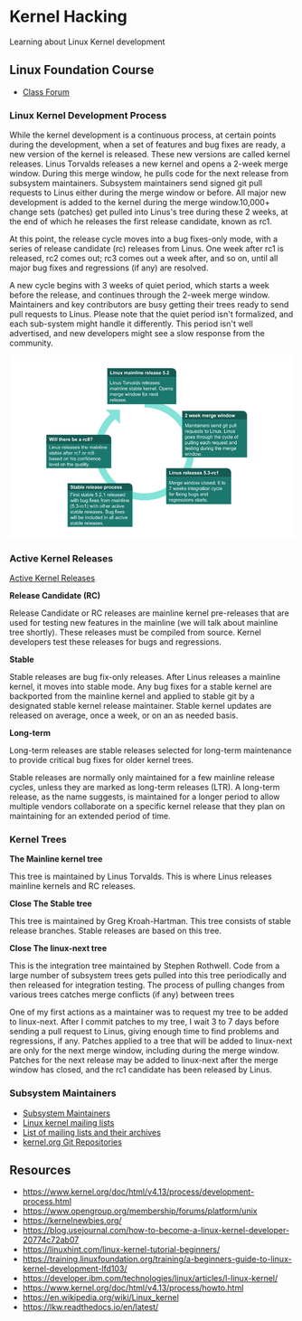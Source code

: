 # Kernel Hacking

Learning about Linux Kernel development

## Linux Foundation Course

- [Class Forum](https://forum.linuxfoundation.org/categories/lfd103-class-forum)

### Linux Kernel Development Process

While the kernel development is a continuous process, at certain points during the development, when a set of features and bug fixes are ready, a new version of the kernel is released. These new versions are called kernel releases. Linus Torvalds releases a new kernel and opens a 2-week merge window. During this merge window, he pulls code for the next release from subsystem maintainers. Subsystem maintainers send signed git pull requests to Linus either during the merge window or before. All major new development is added to the kernel during the merge window.10,000+ change sets (patches) get pulled into Linus's tree during these 2 weeks, at the end of which he releases the first release candidate, known as rc1.

At this point, the release cycle moves into a bug fixes-only mode, with a series of release candidate (rc) releases from Linus. One week after rc1 is released, rc2 comes out; rc3 comes out a week after, and so on, until all major bug fixes and regressions (if any) are resolved.

A new cycle begins with 3 weeks of quiet period, which starts a week before the release, and continues through the 2-week merge window. Maintainers and key contributors are busy getting their trees ready to send pull requests to Linus. Please note that the quiet period isn't formalized, and each sub-system might handle it differently. This period isn't well advertised, and new developers might see a slow response from the community.

![Linux Development Cycle](LinuxDevelopmentCycle.jpg)

### Active Kernel Releases

[Active Kernel Releases](https://www.kernel.org/category/releases.html)

**Release Candidate (RC)**

Release Candidate or RC releases are mainline kernel pre-releases that are used for testing new features in the mainline (we will talk about mainline tree shortly). These releases must be compiled from source. Kernel developers test these releases for bugs and regressions.

**Stable**

Stable releases are bug fix-only releases. After Linus releases a mainline kernel, it moves into stable mode. Any bug fixes for a stable kernel are backported from the mainline kernel and applied to stable git by a designated stable kernel release maintainer. Stable kernel updates are released on average, once a week, or on an as needed basis.

**Long-term**

Long-term releases are stable releases selected for long-term maintenance to provide critical bug fixes for older kernel trees.

Stable releases are normally only maintained for a few mainline release cycles, unless they are marked as long-term releases (LTR). A long-term release, as the name suggests, is maintained for a longer period to allow multiple vendors collaborate on a specific kernel release that they plan on maintaining for an extended period of time.

### Kernel Trees

**The Mainline kernel tree**

This tree is maintained by Linus Torvalds. This is where Linus releases mainline kernels and RC releases.

**Close The Stable tree**

This tree is maintained by Greg Kroah-Hartman. This tree consists of stable release branches. Stable releases are based on this tree.

**Close The linux-next tree**

This is the integration tree maintained by Stephen Rothwell. Code from a large number of subsystem trees gets pulled into this tree periodically and then released for integration testing. The process of pulling changes from various trees catches merge conflicts (if any) between trees

One of my first actions as a maintainer was to request my tree to be added to linux-next. After I commit patches to my tree, I wait 3 to 7 days before sending a pull request to Linus, giving enough time to find problems and regressions, if any. Patches applied to a tree that will be added to linux-next are only for the next merge window, including during the merge window. Patches for the next release may be added to linux-next after the merge window has closed, and the rc1 candidate has been released by Linus.

### Subsystem Maintainers

- [Subsystem Maintainers](https://www.kernel.org/doc/linux/MAINTAINERS)
- [Linux kernel mailing lists](http://vger.kernel.org/vger-lists.html)
- [List of mailing lists and their archives](https://lore.kernel.org/lists.html)
- [kernel.org Git Repositories](https://git.kernel.org/)

## Resources

- https://www.kernel.org/doc/html/v4.13/process/development-process.html
- https://www.opengroup.org/membership/forums/platform/unix
- https://kernelnewbies.org/
- https://blog.usejournal.com/how-to-become-a-linux-kernel-developer-20774c72ab07
- https://linuxhint.com/linux-kernel-tutorial-beginners/
- https://training.linuxfoundation.org/training/a-beginners-guide-to-linux-kernel-development-lfd103/
- https://developer.ibm.com/technologies/linux/articles/l-linux-kernel/
- https://www.kernel.org/doc/html/v4.13/process/howto.html
- https://en.wikipedia.org/wiki/Linux_kernel
- https://lkw.readthedocs.io/en/latest/

